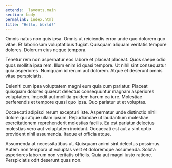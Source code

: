 ```yaml
---
extends: _layouts.main
section: body
permalink: index.html
title: "Hello, World!"
---
```


Omnis natus non quis ipsa. Omnis ut reiciendis error unde quo dolorem quo vitae. Et laboriosam voluptatibus fugiat. Quisquam aliquam veritatis tempore dolores. Dolorum eius neque tempora.

Tenetur rem non aspernatur eos labore et placeat placeat. Quos saepe odio quos mollitia ipsa rem. Illum enim id quasi tempore. Ut nihil sint consequatur quia asperiores. Numquam id rerum aut dolorem. Atque et deserunt omnis vitae perspiciatis.

Deleniti cum ipsa voluptatem magni eum quia cum pariatur. Placeat quisquam dolores quaerat delectus consequuntur magnam asperiores voluptatem. Impedit aut mollitia quidem harum ea iure. Molestiae perferendis et tempore quasi quo ipsa. Quo pariatur ut et voluptas.

Occaecati adipisci rerum excepturi iste. Aspernatur unde distinctio nihil dolore qui atque ullam ipsum. Repudiandae ut laudantium molestiae exercitationem reprehenderit molestias facilis. Ea est pariatur delectus molestias vero aut voluptatem incidunt. Occaecati est aut a sint optio provident nihil assumenda. Itaque et officia atque.

Assumenda at necessitatibus ut. Quisquam animi sint delectus possimus. Autem non tempora ut voluptas velit et doloremque assumenda. Soluta asperiores laborum non veritatis officiis. Quia aut magni iusto ratione. Perspiciatis odit deserunt quas non.

